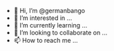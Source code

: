- 👋 Hi, I’m @germanbango
- 👀 I’m interested in ...
- 🌱 I’m currently learning ...
- 💞️ I’m looking to collaborate on ...
- 📫 How to reach me ...

<!---
germanbango/germanbango is a ✨ special ✨ repository because its `README.md` (this file) appears on your GitHub profile.
You can click the Preview link to take a look at your changes.
--->
